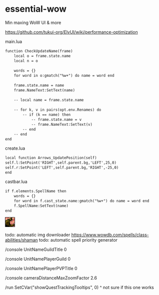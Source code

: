 # essential-wow
Min maxing WoW UI &amp; more

https://github.com/tukui-org/ElvUI/wiki/performance-optimization


main.lua

	function CheckUpdateName(frame)
		local o = frame.state.name
		local n = o

		words = {}
		for word in o:gmatch("%w+") do name = word end

		frame.state.name = name
		frame.NameText:SetText(name)

		-- local name = frame.state.name

		-- for k, v in pairs(opt.env.Renames) do
			-- if (k == name) then
				-- frame.state.name = v
				-- frame.NameText:SetText(v)
			-- end
		-- end
	end
	
create.lua

    local function Arrows_UpdatePosition(self)
	self.l:SetPoint('RIGHT',self.parent.bg,'LEFT',25,0)
	self.r:SetPoint('LEFT',self.parent.bg,'RIGHT',-25,0)
    end
    
castbar.lua

    if f.elements.SpellName then
		words = {}
		for word in f.cast_state.name:gmatch("%w+") do name = word end
        f.SpellName:SetText(name)
    end


![alt text](ICONS/ABILITY_DRUID_DEMORALIZINGROAR.png)

todo: automatic img downloader https://www.wowdb.com/spells/class-abilities/shaman
todo: automatic spell priority generator

/console UnitNameGuildTitle 0

/console UnitNamePlayerGuild 0

/console UnitNamePlayerPVPTitle 0

/console cameraDistanceMaxZoomFactor 2.6

/run SetCVar("showQuestTrackingTooltips", 0)
^  not sure if this one works
